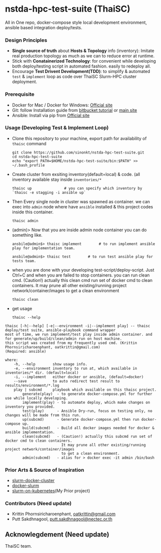 # nstda-hpc-test-suite (ThaiSC)
All in One repo, docker-compose style local development environment, ansible based integration deploy/tests.
### Design Principles 
- <b>Single source of truth</b> about <b>Hosts & Topology</b> info (inventory): Imitate real production topology as much as we can
                                                                  to reduce error at runtime.
- Stick with <b>Conatainerized Technology</b>: for convenient while developing both deploy/testing script in automated fashion.
                                         easily to redeploy all.
- Encourage <b>Test Drivent Development(TDD)</b>: to simplify & automated `test` & `implement` loop as code over ThaiSC 
                                           Slurm-HPC cluster deployment.

### Prerequisite
- Docker for Mac / Docker for Windows: [Official site](https://www.docker.com/products/docker-desktop)
- Git: follow Installation guide from [bitbucket tutorial](https://www.atlassian.com/git/tutorials/install-git) or [main site](https://git-scm.com/downloads)
- Ansible: Install via pip from [Official site](https://docs.ansible.com/ansible/latest/installation_guide/intro_installation.html#latest-releases-via-pip)
### Usage (Developing Test & Implement Loop)
- Clone this repository to your machine, export path for availability of `thaisc` command
  ```
  git clone https://github.com/sinonkt/nstda-hpc-test-suite.git
  cd nstda-hpc-test-suite
  echo "export PATH=$HOME/nstda-hpc-test-suite/bin:$PATH" >> ~/.bash_profile
  ```
- Create cluster from exsiting inventory(default=local) & code. (all inventory available stay inside `inventories/*` 
  ```
  thaisc up               # you can specify which inventory by `thaisc -e stagging -i ansible up`
  ```
- Then Every single node in cluster was spawned as container. we can exec into `admin` node where have `ansible` installed & this project codes inside this container.
  ```
  thaisc admin
  ```
- (admin)> Now that you are inside admin node container you can do something like.
  ```
  ansbile@admin$> thaisc implement        # to run implement ansible play for implementation team.
  ```
  ```
  ansbile@admin$> thaisc test        # to run test ansible play for tests team. 
  ```
- when you are done with your developing test-script/deploy-script. Just Ctrl+C
  and when you are failed to stop containers. you can run clean cmd.
  (Caution!) actually this clean cmd run set of docker cmd to clean containers.
             It may prune all other existing/running project network/container/images
             to get a clean environment
  ```
  thaisc clean
  ```
- get usage
  ```
  thaisc --help
  ```
```
thaisc [-h|--help] [-e|--environment -i|--implement play] -- thaisc deploy/test suite, ansible-playbook command wrapper
most of time, we run implement/test play inside admin container. and for generate/up/build/clean/admin run on host machine.
this script was created from my frequently used cmd. (Krittin Phornsiricharoenphant, oatkrittin@gmail.com)
(Required: ansible)

where:
    -h, --help        show usage info.
    -e, --environment inventory to run at, which available in inventories/* dir. (default=local)
    -i, --implement   either docker or ansible, (default=docker)
    --save            to auto redirect test result to results/environment/*.log
    play | subcmd     playbook which available on this thaisc project.
        generate(play)  - to generate docker-compose.yml for further use while locally developing.
        implement(play) - to automate deploy, which make changes on inventory you provided.
        test(play)      - Ansible Dry-run, focus on testing only, no changes will be made from this run.
        up(subcmd)      - Generate docker-compose.yml then run docker-compose up.
        build(subcmd)   - Build all docker images needed for docker & ansible implementation.
        clean(subcmd)   - (Caution!) actually this subcmd run set of docker cmd to clean containers.
                          It may prune all other existing/running project network/container/images
                          to get a clean environment.
        admin(subcmd)   - alias for > docker exec -it admin /bin/bash
```
### Prior Arts & Source of Inspiration
 - [slurm-docker-cluster](https://github.com/giovtorres/slurm-docker-cluster)
 - [docker-slurm](https://github.com/GRomR1/docker-slurmbase)
 - [slurm-on-kubernetes](https://github.com/sinonkt/slurm-on-kubernete)(My Prior project)

### Contributors (Need update)
  - Krittin Phornsiricharoenphant, oatkrittin@gmail.com
  - Putt Sakdhnagool, putt.sakdhnagool@nectec.or.th
  
## Acknowlegdement (Need update)
ThaiSC team. 
